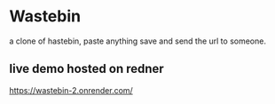 # Wastebin

a clone of hastebin, paste anything save and send the url to someone.

## live demo hosted on redner

https://wastebin-2.onrender.com/